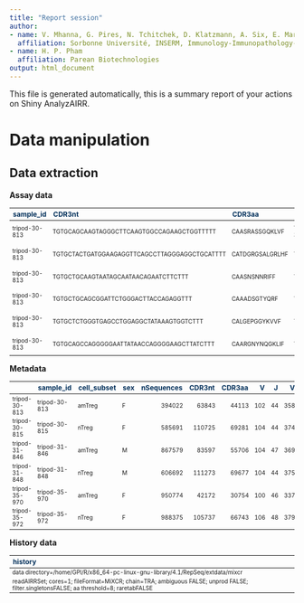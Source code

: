 ```yaml
---
title: "Report session"
author:
- name: V. Mhanna, G. Pires, N. Tchitchek, D. Klatzmann, A. Six, E. Mariotti-Ferrandiz
  affiliation: Sorbonne Université, INSERM, Immunology-Immunopathology-Immunotherapy (i3), Paris, France
- name: H. P. Pham
  affiliation: Parean Biotechnologies
output: html_document
---
```




This file is generated automatically, this is a summary report of your actions on Shiny AnalyzAIRR.

# Data manipulation
## Data extraction

**Assay data**
<table class="table" style="font-size: 10px; width: auto !important; ">
 <thead>
  <tr>
   <th style="text-align:left;color: #022f5a !important;font-size: 12px;"> sample_id </th>
   <th style="text-align:left;color: #022f5a !important;font-size: 12px;"> CDR3nt </th>
   <th style="text-align:left;color: #022f5a !important;font-size: 12px;"> CDR3aa </th>
   <th style="text-align:left;color: #022f5a !important;font-size: 12px;"> V </th>
   <th style="text-align:left;color: #022f5a !important;font-size: 12px;"> J </th>
   <th style="text-align:left;color: #022f5a !important;font-size: 12px;"> VJ </th>
   <th style="text-align:left;color: #022f5a !important;font-size: 12px;"> clone </th>
   <th style="text-align:left;color: #022f5a !important;font-size: 12px;"> clonotype </th>
   <th style="text-align:right;color: #022f5a !important;font-size: 12px;"> count </th>
  </tr>
 </thead>
<tbody>
  <tr>
   <td style="text-align:left;"> tripod-30-813 </td>
   <td style="text-align:left;"> TGTGCAGCAAGTAGGGCTTCAAGTGGCCAGAAGCTGGTTTTT </td>
   <td style="text-align:left;"> CAASRASSGQKLVF </td>
   <td style="text-align:left;"> TRAV14N-3 </td>
   <td style="text-align:left;"> TRAJ16 </td>
   <td style="text-align:left;"> TRAV14N-3 TRAJ16 </td>
   <td style="text-align:left;"> TRAV14N-3 CAASRASSGQKLVF TRAJ16 </td>
   <td style="text-align:left;"> TGTGCAGCAAGTAGGGCTTCAAGTGGCCAGAAGCTGGTTTTT TRAV14N-3 CAASRASSGQKLVF TRAJ16 </td>
   <td style="text-align:right;"> 2002 </td>
  </tr>
  <tr>
   <td style="text-align:left;"> tripod-30-813 </td>
   <td style="text-align:left;"> TGTGCTACTGATGGAAGAGGTTCAGCCTTAGGGAGGCTGCATTTT </td>
   <td style="text-align:left;"> CATDGRGSALGRLHF </td>
   <td style="text-align:left;"> TRAV8-1 </td>
   <td style="text-align:left;"> TRAJ18 </td>
   <td style="text-align:left;"> TRAV8-1 TRAJ18 </td>
   <td style="text-align:left;"> TRAV8-1 CATDGRGSALGRLHF TRAJ18 </td>
   <td style="text-align:left;"> TGTGCTACTGATGGAAGAGGTTCAGCCTTAGGGAGGCTGCATTTT TRAV8-1 CATDGRGSALGRLHF TRAJ18 </td>
   <td style="text-align:right;"> 1619 </td>
  </tr>
  <tr>
   <td style="text-align:left;"> tripod-30-813 </td>
   <td style="text-align:left;"> TGTGCTGCAAGTAATAGCAATAACAGAATCTTCTTT </td>
   <td style="text-align:left;"> CAASNSNNRIFF </td>
   <td style="text-align:left;"> TRAV5-4 </td>
   <td style="text-align:left;"> TRAJ31 </td>
   <td style="text-align:left;"> TRAV5-4 TRAJ31 </td>
   <td style="text-align:left;"> TRAV5-4 CAASNSNNRIFF TRAJ31 </td>
   <td style="text-align:left;"> TGTGCTGCAAGTAATAGCAATAACAGAATCTTCTTT TRAV5-4 CAASNSNNRIFF TRAJ31 </td>
   <td style="text-align:right;"> 1446 </td>
  </tr>
  <tr>
   <td style="text-align:left;"> tripod-30-813 </td>
   <td style="text-align:left;"> TGTGCTGCAGCGGATTCTGGGACTTACCAGAGGTTT </td>
   <td style="text-align:left;"> CAAADSGTYQRF </td>
   <td style="text-align:left;"> TRAV5D-4 </td>
   <td style="text-align:left;"> TRAJ13 </td>
   <td style="text-align:left;"> TRAV5D-4 TRAJ13 </td>
   <td style="text-align:left;"> TRAV5D-4 CAAADSGTYQRF TRAJ13 </td>
   <td style="text-align:left;"> TGTGCTGCAGCGGATTCTGGGACTTACCAGAGGTTT TRAV5D-4 CAAADSGTYQRF TRAJ13 </td>
   <td style="text-align:right;"> 903 </td>
  </tr>
  <tr>
   <td style="text-align:left;"> tripod-30-813 </td>
   <td style="text-align:left;"> TGTGCTCTGGGTGAGCCTGGAGGCTATAAAGTGGTCTTT </td>
   <td style="text-align:left;"> CALGEPGGYKVVF </td>
   <td style="text-align:left;"> TRAV6-6 </td>
   <td style="text-align:left;"> TRAJ12 </td>
   <td style="text-align:left;"> TRAV6-6 TRAJ12 </td>
   <td style="text-align:left;"> TRAV6-6 CALGEPGGYKVVF TRAJ12 </td>
   <td style="text-align:left;"> TGTGCTCTGGGTGAGCCTGGAGGCTATAAAGTGGTCTTT TRAV6-6 CALGEPGGYKVVF TRAJ12 </td>
   <td style="text-align:right;"> 839 </td>
  </tr>
  <tr>
   <td style="text-align:left;"> tripod-30-813 </td>
   <td style="text-align:left;"> TGTGCAGCCAGGGGGAATTATAACCAGGGGAAGCTTATCTTT </td>
   <td style="text-align:left;"> CAARGNYNQGKLIF </td>
   <td style="text-align:left;"> TRAV7-2 </td>
   <td style="text-align:left;"> TRAJ23 </td>
   <td style="text-align:left;"> TRAV7-2 TRAJ23 </td>
   <td style="text-align:left;"> TRAV7-2 CAARGNYNQGKLIF TRAJ23 </td>
   <td style="text-align:left;"> TGTGCAGCCAGGGGGAATTATAACCAGGGGAAGCTTATCTTT TRAV7-2 CAARGNYNQGKLIF TRAJ23 </td>
   <td style="text-align:right;"> 788 </td>
  </tr>
</tbody>
</table>

**Metadata**
<table class="table" style="font-size: 10px; width: auto !important; ">
 <thead>
  <tr>
   <th style="text-align:left;color: #022f5a !important;font-size: 12px;">   </th>
   <th style="text-align:left;color: #022f5a !important;font-size: 12px;"> sample_id </th>
   <th style="text-align:left;color: #022f5a !important;font-size: 12px;"> cell_subset </th>
   <th style="text-align:left;color: #022f5a !important;font-size: 12px;"> sex </th>
   <th style="text-align:right;color: #022f5a !important;font-size: 12px;"> nSequences </th>
   <th style="text-align:right;color: #022f5a !important;font-size: 12px;"> CDR3nt </th>
   <th style="text-align:right;color: #022f5a !important;font-size: 12px;"> CDR3aa </th>
   <th style="text-align:right;color: #022f5a !important;font-size: 12px;"> V </th>
   <th style="text-align:right;color: #022f5a !important;font-size: 12px;"> J </th>
   <th style="text-align:right;color: #022f5a !important;font-size: 12px;"> VJ </th>
   <th style="text-align:right;color: #022f5a !important;font-size: 12px;"> clone </th>
   <th style="text-align:right;color: #022f5a !important;font-size: 12px;"> clonotype </th>
  </tr>
 </thead>
<tbody>
  <tr>
   <td style="text-align:left;"> tripod-30-813 </td>
   <td style="text-align:left;"> tripod-30-813 </td>
   <td style="text-align:left;"> amTreg </td>
   <td style="text-align:left;"> F </td>
   <td style="text-align:right;"> 394022 </td>
   <td style="text-align:right;"> 63843 </td>
   <td style="text-align:right;"> 44113 </td>
   <td style="text-align:right;"> 102 </td>
   <td style="text-align:right;"> 44 </td>
   <td style="text-align:right;"> 3586 </td>
   <td style="text-align:right;"> 57506 </td>
   <td style="text-align:right;"> 63843 </td>
  </tr>
  <tr>
   <td style="text-align:left;"> tripod-30-815 </td>
   <td style="text-align:left;"> tripod-30-815 </td>
   <td style="text-align:left;"> nTreg </td>
   <td style="text-align:left;"> F </td>
   <td style="text-align:right;"> 585691 </td>
   <td style="text-align:right;"> 110725 </td>
   <td style="text-align:right;"> 69281 </td>
   <td style="text-align:right;"> 104 </td>
   <td style="text-align:right;"> 44 </td>
   <td style="text-align:right;"> 3748 </td>
   <td style="text-align:right;"> 97008 </td>
   <td style="text-align:right;"> 110725 </td>
  </tr>
  <tr>
   <td style="text-align:left;"> tripod-31-846 </td>
   <td style="text-align:left;"> tripod-31-846 </td>
   <td style="text-align:left;"> amTreg </td>
   <td style="text-align:left;"> M </td>
   <td style="text-align:right;"> 867579 </td>
   <td style="text-align:right;"> 83597 </td>
   <td style="text-align:right;"> 55706 </td>
   <td style="text-align:right;"> 104 </td>
   <td style="text-align:right;"> 47 </td>
   <td style="text-align:right;"> 3692 </td>
   <td style="text-align:right;"> 74169 </td>
   <td style="text-align:right;"> 83597 </td>
  </tr>
  <tr>
   <td style="text-align:left;"> tripod-31-848 </td>
   <td style="text-align:left;"> tripod-31-848 </td>
   <td style="text-align:left;"> nTreg </td>
   <td style="text-align:left;"> M </td>
   <td style="text-align:right;"> 606692 </td>
   <td style="text-align:right;"> 111273 </td>
   <td style="text-align:right;"> 69677 </td>
   <td style="text-align:right;"> 104 </td>
   <td style="text-align:right;"> 44 </td>
   <td style="text-align:right;"> 3757 </td>
   <td style="text-align:right;"> 97504 </td>
   <td style="text-align:right;"> 111273 </td>
  </tr>
  <tr>
   <td style="text-align:left;"> tripod-35-970 </td>
   <td style="text-align:left;"> tripod-35-970 </td>
   <td style="text-align:left;"> amTreg </td>
   <td style="text-align:left;"> F </td>
   <td style="text-align:right;"> 950774 </td>
   <td style="text-align:right;"> 42172 </td>
   <td style="text-align:right;"> 30754 </td>
   <td style="text-align:right;"> 100 </td>
   <td style="text-align:right;"> 46 </td>
   <td style="text-align:right;"> 3377 </td>
   <td style="text-align:right;"> 38342 </td>
   <td style="text-align:right;"> 42172 </td>
  </tr>
  <tr>
   <td style="text-align:left;"> tripod-35-972 </td>
   <td style="text-align:left;"> tripod-35-972 </td>
   <td style="text-align:left;"> nTreg </td>
   <td style="text-align:left;"> F </td>
   <td style="text-align:right;"> 988375 </td>
   <td style="text-align:right;"> 105737 </td>
   <td style="text-align:right;"> 66743 </td>
   <td style="text-align:right;"> 106 </td>
   <td style="text-align:right;"> 48 </td>
   <td style="text-align:right;"> 3792 </td>
   <td style="text-align:right;"> 92848 </td>
   <td style="text-align:right;"> 105737 </td>
  </tr>
</tbody>
</table>






**History data**
<table class="table" style="font-size: 10px; width: auto !important; ">
 <thead>
  <tr>
   <th style="text-align:left;color: #022f5a !important;font-size: 12px;"> history </th>
  </tr>
 </thead>
<tbody>
  <tr>
   <td style="text-align:left;"> data directory=/home/GPI/R/x86_64-pc-linux-gnu-library/4.1/RepSeq/extdata/mixcr </td>
  </tr>
  <tr>
   <td style="text-align:left;"> readAIRRSet; cores=1; fileFormat=MiXCR; chain=TRA; ambiguous FALSE; unprod FALSE; filter.singletonsFALSE; aa threshold=8; raretabFALSE </td>
  </tr>
</tbody>
</table>








































































































































































 
















































